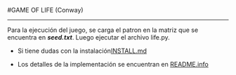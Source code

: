 #GAME OF LIFE (Conway)
<hr>

Para la ejecución del juego, se carga el patron en la matriz que se encuentra en **_seed.txt_**.
Luego ejecutar el archivo life.py.

- Si tiene dudas con la instalación[INSTALL.md](https://github.com/FacuLuna745/models-simulation/blob/master/gol/INSTALL.md)

- Los detalles de la implementación se encuentran en [README.info](https://github.com/FacuLuna745/models-simulation/blob/master/gol/README.info.md)